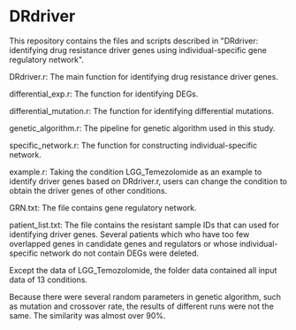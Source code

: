 # DRdriver
This repository contains the files and scripts described in "DRdriver: identifying drug resistance driver genes using individual-specific gene regulatory network".

DRdriver.r: The main function for identifying drug resistance driver genes.

differential_exp.r: The function for identifying DEGs.

differential_mutation.r: The function for identifying differential mutations.

genetic_algorithm.r: The pipeline for genetic algorithm used in this study.

specific_network.r: The function for constructing individual-specific network.

example.r: Taking the condition LGG_Temezolomide as an example to identify driver genes based on DRdriver.r, users can change the condition to obtain the driver genes of other conditions.

GRN.txt: The file contains gene regulatory network. 

patient_list.txt: The file contains the resistant sample IDs that can used for identifying driver genes. Several patients which who have too few overlapped genes in candidate genes and regulators or whose individual-specific network do not contain DEGs were deleted.

Except the data of LGG_Temozolomide, the folder data contained all input data of 13 conditions.

Because there were several random parameters in genetic algorithm, such as mutation and crossover rate, the results of different runs were not the same. The similarity was almost over 90%.
